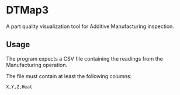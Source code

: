 # DTMap3

A part quality visualization tool for Additive Manufacturing inspection.

## Usage

The program expects a CSV file containing the readings from the Manufacturing operation.

The file must contain at least the following columns:
```
X,Y,Z,Heat
```
